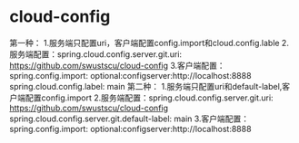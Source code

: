 # cloud-config
第一种：
  1.服务端只配置uri，客户端配置config.import和cloud.config.lable
  2.服务端配置：spring.cloud.config.server.git.uri: https://github.com/swustscu/cloud-config
  3.客户端配置：spring.config.import: optional:configserver:http://localhost:8888
               spring.cloud.config.label: main
第二种：
  1.服务端只配置uri和default-label,客户端配置config.import
  2.服务端配置：spring.cloud.config.server.git.uri: https://github.com/swustscu/cloud-config
               spring.cloud.config.server.git.default-label: main
  3.客户端配置：spring.config.import: optional:configserver:http://localhost:8888
               
